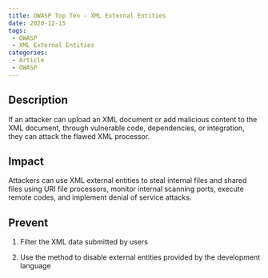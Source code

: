 ```yaml
---
title: OWASP Top Ten - XML External Entities
date: 2020-12-15
tags:
 - OWASP
 - XML External Entities
categories:
 - Article
 - OWASP
---
```


## Description

If an attacker can upload an XML document or add malicious content to the XML document, through vulnerable code, dependencies, or integration, they can attack the flawed XML processor.



## Impact

Attackers can use XML external entities to steal internal files and shared files using URI file processors, monitor internal scanning ports, execute remote codes, and implement denial of service attacks.



## Prevent

1. Filter the XML data submitted by users

2. Use the method to disable external entities provided by the development language
